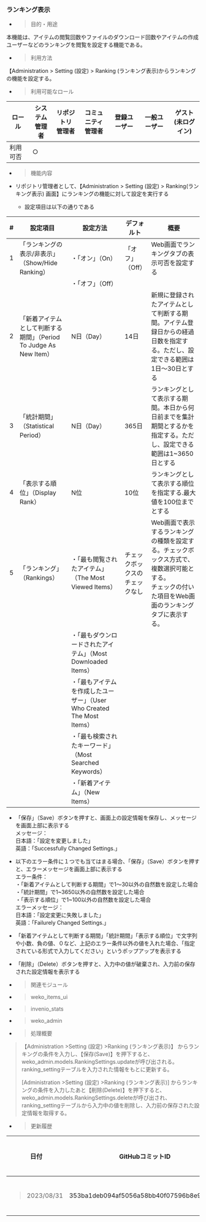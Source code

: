 ### ランキング表示

  - > 目的・用途

本機能は、アイテムの閲覧回数やファイルのダウンロード回数やアイテムの作成ユーザーなどのランキングを閲覧を設定する機能である。

  - > 利用方法

【Administration \> Setting (設定) \> Ranking (ランキング表示)からランキングの機能を設定する。

  - > 利用可能なロール

<table>
<thead>
<tr class="header">
<th>ロール</th>
<th>システム<br />
管理者</th>
<th>リポジトリ<br />
管理者</th>
<th>コミュニティ<br />
管理者</th>
<th>登録ユーザー</th>
<th>一般ユーザー</th>
<th>ゲスト<br />
(未ログイン)</th>
</tr>
</thead>
<tbody>
<tr class="odd">
<td>利用可否</td>
<td>○</td>
<td></td>
<td></td>
<td></td>
<td></td>
<td></td>
</tr>
</tbody>
</table>

  - > 機能内容

<!-- end list -->

  - リポジトリ管理者として、【Administration \> Setting (設定) \> Ranking(ランキング表示) 画面】にランキングの機能に対して設定を実行する
    
      - 設定項目は以下の通りである

<table>
<thead>
<tr class="header">
<th>#</th>
<th>設定項目</th>
<th>設定方法</th>
<th>デフォルト</th>
<th>概要</th>
</tr>
</thead>
<tbody>
<tr class="odd">
<td>1</td>
<td>「ランキングの表示/非表示」（Show/Hide Ranking）</td>
<td>・「オン」（On）</td>
<td>「オフ」（Off）</td>
<td>Web画面でランキングタブの表示可否を設定する</td>
</tr>
<tr class="even">
<td></td>
<td></td>
<td>・「オフ」（Off）</td>
<td></td>
<td></td>
</tr>
<tr class="odd">
<td>2</td>
<td>「新着アイテムとして判断する期間」（Period To Judge As New Item）</td>
<td>N日（Day）</td>
<td>14日</td>
<td>新規に登録されたアイテムとして判断する期間。アイテム登録日からの経過日数を指定する。ただし、設定できる範囲は1日～30日とする</td>
</tr>
<tr class="even">
<td>3</td>
<td>「統計期間」（Statistical Period）</td>
<td>N日（Day）</td>
<td>365日</td>
<td>ランキングとして表示する期間。本日から何日前までを集計期間とするかを指定する。ただし、設定できる範囲は1~3650日とする</td>
</tr>
<tr class="odd">
<td>4</td>
<td>「表示する順位」（Display Rank）</td>
<td>N位</td>
<td>10位</td>
<td>ランキングとして表示する順位を指定する.最大値を100位までとする</td>
</tr>
<tr class="even">
<td>5</td>
<td>「ランキング」（Rankings）</td>
<td>・「最も閲覧されたアイテム」（The Most Viewed Items）</td>
<td>チェックボックスの<br />
チェックなし</td>
<td>Web画面で表示するランキングの種類を設定する。チェックボックス方式で、複数選択可能とする。<br />
チェックの付いた項目をWeb画面のランキングタブに表示する。</td>
</tr>
<tr class="odd">
<td></td>
<td></td>
<td>・「最もダウンロードされたアイテム」（Most Downloaded Items）</td>
<td></td>
<td></td>
</tr>
<tr class="even">
<td></td>
<td></td>
<td>・「最もアイテムを作成したユーザー」（User Who Created The Most Items）</td>
<td></td>
<td></td>
</tr>
<tr class="odd">
<td></td>
<td></td>
<td>・「最も検索されたキーワード」（Most Searched Keywords）</td>
<td></td>
<td></td>
</tr>
<tr class="even">
<td></td>
<td></td>
<td>・「新着アイテム」（New Items）</td>
<td></td>
<td></td>
</tr>
</tbody>
</table>

  - 「保存」（Save）ボタンを押すと、画面上の設定情報を保存し、メッセージを画面上部に表示する  
    メッセージ：  
    日本語：「設定を変更しました」  
    英語：「Successfully Changed Settings.」

  - 以下のエラー条件に１つでも当てはまる場合、「保存」（Save）ボタンを押すと、エラーメッセージを画面上部に表示する  
    エラー条件：  
    ・「新着アイテムとして判断する期間」で1～30以外の自然数を設定した場合  
    ・「統計期間」で1\~3650以外の自然数を設定した場合  
    ・「表示する順位」で1\~100以外の自然数を設定した場合  
    エラーメッセージ：  
    日本語：「設定変更に失敗しました」  
    英語：「Failurely Changed Settings.」

  - 「新着アイテムとして判断する期間」「統計期間」「表示する順位」で文字列や小数、負の値、０など、上記のエラー条件以外の値を入れた場合、「指定されている形式で入力してください」というポップアップを表示する

  - 「削除」（Delete）ボタンを押すと、入力中の値が破棄され、入力前の保存された設定情報を表示する

<!-- end list -->

  - > 関連モジュール

<!-- end list -->

  - > weko\_items\_ui

  - > invenio\_stats

  - > weko\_admin

<!-- end list -->

  - > 処理概要

> 【Administration \>Setting (設定) \>Ranking (ランキング表示)】 からランキングの条件を入力し、【保存(Save)】を押下すると、weko\_admin.models.RankingSettings.updateが呼び出される。ranking\_settingテーブルを入力された情報をもとに更新する。
> 
> \[Administration \>Setting (設定) \>Ranking (ランキング表示)\] からランキングの条件を入力したあと【削除(Delete)】を押下すると、weko\_admin.models.RankingSettings.deleteが呼び出され、ranking\_settingテーブルから入力中の値を削除し、入力前の保存された設定情報を取得する。

  - > 更新履歴

<table>
<thead>
<tr class="header">
<th>日付</th>
<th>GitHubコミットID</th>
<th>更新内容</th>
</tr>
</thead>
<tbody>
<tr class="odd">
<td><blockquote>
<p>2023/08/31</p>
</blockquote></td>
<td>353ba1deb094af5056a58bb40f07596b8e95a562</td>
<td>初版作成</td>
</tr>
</tbody>
</table>

